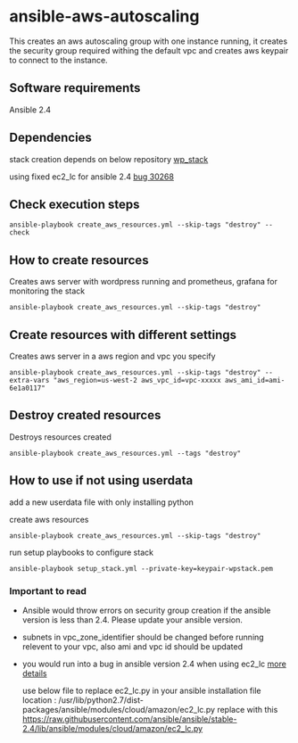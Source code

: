 # ansible-aws-autoscaling
This creates an aws autoscaling group with one instance running, it creates the security group required withing the default vpc and 
creates aws keypair to connect to the instance.

## Software requirements
Ansible 2.4

## Dependencies
stack creation depends on below repository
[wp_stack](https://github.com/amila-ku/wordpress-prometheus)

using fixed ec2_lc for ansible 2.4
[bug 30268](https://github.com/ansible/ansible/issues/30268)

## Check execution steps
```shell
ansible-playbook create_aws_resources.yml --skip-tags "destroy" --check
```

## How to create resources
Creates aws server with wordpress running and prometheus, grafana for monitoring the stack

```shell
ansible-playbook create_aws_resources.yml --skip-tags "destroy"
```

## Create resources with different settings
Creates aws server in a aws region and vpc you specify

```shell
ansible-playbook create_aws_resources.yml --skip-tags "destroy" --extra-vars "aws_region=us-west-2 aws_vpc_id=vpc-xxxxx aws_ami_id=ami-6e1a0117"
```

## Destroy created resources
Destroys resources created 

```shell
ansible-playbook create_aws_resources.yml --tags "destroy" 
```

## How to use if not using userdata
add a new userdata file with only installing python

create aws resources

```shell
ansible-playbook create_aws_resources.yml --skip-tags "destroy"
```

run setup playbooks to configure stack

```shell
ansible-playbook setup_stack.yml --private-key=keypair-wpstack.pem
```



### Important to read
- Ansible would throw errors on security group creation if the ansible version is less than 2.4. Please update your ansible version.

- subnets in vpc_zone_identifier should be changed before running relevent to your vpc, also ami and vpc id should be updated


- you would run into a bug in ansible version 2.4 when using ec2_lc
  [more details](https://github.com/ansible/ansible/issues/30268)

  use below file to replace ec2_lc.py in your ansible installation
  file location : /usr/lib/python2.7/dist-packages/ansible/modules/cloud/amazon/ec2_lc.py
  replace with this https://raw.githubusercontent.com/ansible/ansible/stable-2.4/lib/ansible/modules/cloud/amazon/ec2_lc.py
